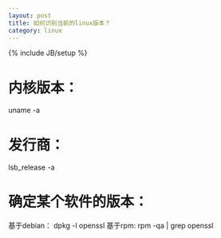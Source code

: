 ```yaml
---
layout: post
title: 如何识别当前的linux版本？
category: linux
---
```

{% include JB/setup %}


# 内核版本：
uname -a

# 发行商：
lsb_release -a

# 确定某个软件的版本：
基于debian：
dpkg -l openssl
基于rpm:
rpm -qa | grep openssl
